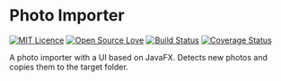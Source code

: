 # Photo Importer

[![MIT Licence](https://badges.frapsoft.com/os/mit/mit.png?v=103)](https://opensource.org/licenses/mit-license.php)
[![Open Source Love](https://badges.frapsoft.com/os/v2/open-source.png?v=103)](https://github.com/ellerbrock/open-source-badges/)
[![Build Status](https://travis-ci.org/bcersows/photo-importer.svg?branch=master)](https://travis-ci.org/bcersows/photo-importer.svg?branch=master)
[![Coverage Status](https://coveralls.io/repos/github/bcersows/photo-importer/badge.svg?branch=master)](https://coveralls.io/github/bcersows/photo-importer?branch=master)


A photo importer with a UI based on JavaFX. Detects new photos and copies them to the target folder.

